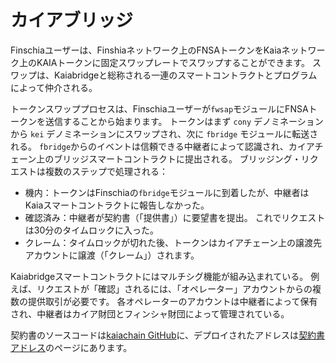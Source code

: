 # カイアブリッジ

Finschiaユーザーは、Finshiaネットワーク上のFNSAトークンをKaiaネットワーク上のKAIAトークンに固定スワップレートでスワップすることができます。 スワップは、Kaiabridgeと総称される一連のスマートコントラクトとプログラムによって仲介される。

トークンスワッププロセスは、Finschiaユーザーが`fwsap`モジュールにFNSAトークンを送信することから始まります。 トークンはまず `cony` デノミネーションから `kei` デノミネーションにスワップされ、次に `fbridge` モジュールに転送される。 `fbridge`からのイベントは信頼できる中継者によって認識され、カイアチェーン上のブリッジスマートコントラクトに提出される。 ブリッジング・リクエストは複数のステップで処理される：

- 機内：トークンはFinschiaの`fbridge`モジュールに到着したが、中継者はKaiaスマートコントラクトに報告しなかった。
- 確認済み：中継者が契約書（「提供書」）に要望書を提出。 これでリクエストは30分のタイムロックに入った。
- クレーム：タイムロックが切れた後、トークンはカイアチェーン上の譲渡先アカウントに譲渡（「クレーム」）されます。

Kaiabridgeスマートコントラクトにはマルチシグ機能が組み込まれている。 例えば、リクエストが「確認」されるには、「オペレーター」アカウントからの複数の提供取引が必要です。 各オペレーターのアカウントは中継者によって保有され、中継者はカイア財団とフィンシャ財団によって管理されている。

契約書のソースコードは[kaiachain GitHub](https://github.com/kaiachain/kaia/tree/dev/contracts/contracts/system_contracts/kaiabridge)に、デプロイされたアドレスは[契約書アドレス](https://docs.kaia.io/references/contract-addresses/)のページにあります。

